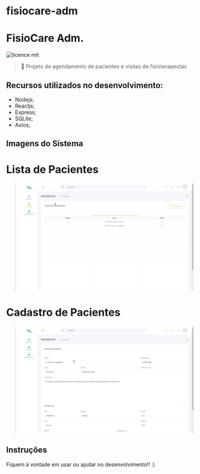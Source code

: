 # fisiocare-adm

# FisioCare Adm.

![licence mit](https://img.shields.io/badge/license-MIT-yellow)

> :rocket: Projeto de agendamento de pacientes e visitas de fisioterapeutas

## Recursos utilizados no desenvolvimento:
- Nodejs;
- Reactjs;
- Express;
- SQLite;
- Axios;

## Imagens do Sistema

# Lista de Pacientes
> ![lista de pacientes](https://github.com/lucaspokaz/fisiocare-adm/blob/master/images/lista-pacientes.png)

# Cadastro de Pacientes
> ![cadastro de paciente](https://github.com/lucaspokaz/fisiocare-adm/blob/master/images/novo-paciente.png)

## Instruções

Fiquem à vontade em usar ou ajudar no desenvolvimento!! :)
